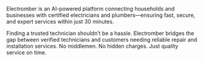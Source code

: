 Electromber is an AI-powered platform connecting households and businesses with certified electricians and plumbers—ensuring fast, secure, and expert services within just 30 minutes.

Finding a trusted technician shouldn’t be a hassle. Electromber bridges the gap between verified technicians and customers needing reliable repair and installation services. No middlemen. No hidden charges. Just quality service on time.
